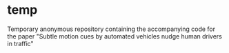 # temp
Temporary anonymous repository containing the accompanying code for the paper "Subtle motion cues by automated vehicles nudge human drivers in traffic"
